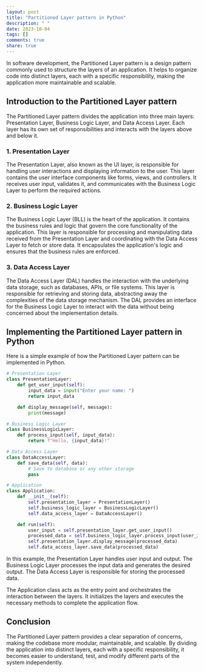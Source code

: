 ```yaml
---
layout: post
title: "Partitioned Layer pattern in Python"
description: " "
date: 2023-10-04
tags: []
comments: true
share: true
---
```


In software development, the Partitioned Layer pattern is a design pattern commonly used to structure the layers of an application. It helps to organize code into distinct layers, each with a specific responsibility, making the application more maintainable and scalable.

## Introduction to the Partitioned Layer pattern

The Partitioned Layer pattern divides the application into three main layers: Presentation Layer, Business Logic Layer, and Data Access Layer. Each layer has its own set of responsibilities and interacts with the layers above and below it.

### 1. Presentation Layer

The Presentation Layer, also known as the UI layer, is responsible for handling user interactions and displaying information to the user. This layer contains the user interface components like forms, views, and controllers. It receives user input, validates it, and communicates with the Business Logic Layer to perform the required actions.

### 2. Business Logic Layer

The Business Logic Layer (BLL) is the heart of the application. It contains the business rules and logic that govern the core functionality of the application. This layer is responsible for processing and manipulating data received from the Presentation Layer and coordinating with the Data Access Layer to fetch or store data. It encapsulates the application's logic and ensures that the business rules are enforced.

### 3. Data Access Layer

The Data Access Layer (DAL) handles the interaction with the underlying data storage, such as databases, APIs, or file systems. This layer is responsible for retrieving and storing data, abstracting away the complexities of the data storage mechanism. The DAL provides an interface for the Business Logic Layer to interact with the data without being concerned about the implementation details.

## Implementing the Partitioned Layer pattern in Python

Here is a simple example of how the Partitioned Layer pattern can be implemented in Python.

```python
# Presentation Layer
class PresentationLayer:
    def get_user_input(self):
        input_data = input("Enter your name: ")
        return input_data

    def display_message(self, message):
        print(message)

# Business Logic Layer
class BusinessLogicLayer:
    def process_input(self, input_data):
        return f"Hello, {input_data}!"

# Data Access Layer
class DataAccessLayer:
    def save_data(self, data):
        # Save to database or any other storage
        pass

# Application
class Application:
    def __init__(self):
        self.presentation_layer = PresentationLayer()
        self.business_logic_layer = BusinessLogicLayer()
        self.data_access_layer = DataAccessLayer()

    def run(self):
        user_input = self.presentation_layer.get_user_input()
        processed_data = self.business_logic_layer.process_input(user_input)
        self.presentation_layer.display_message(processed_data)
        self.data_access_layer.save_data(processed_data)
```

In this example, the Presentation Layer handles user input and output. The Business Logic Layer processes the input data and generates the desired output. The Data Access Layer is responsible for storing the processed data.

The Application class acts as the entry point and orchestrates the interaction between the layers. It initializes the layers and executes the necessary methods to complete the application flow.

## Conclusion

The Partitioned Layer pattern provides a clear separation of concerns, making the codebase more modular, maintainable, and scalable. By dividing the application into distinct layers, each with a specific responsibility, it becomes easier to understand, test, and modify different parts of the system independently.